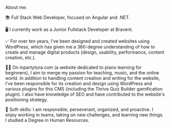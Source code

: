 About me: 

📚 Full Stack Web Developer, focused on Angular and .NET.

🖥️ I currently work as a Junior Fullstack Developer at Bravent.

✅ For over ten years, I've been designed and created websites using WordPress, which has given me a 360-degree understanding of how to create and manage digital products (design, usability, performance, content creation, etc.).

👩‍🏫 On inpartytura.com (a website dedicated to piano learning for beginners), I aim to merge my passion for teaching, music, and the online world. In addition to handling content creation and writing for the website, I've been responsible for its creation and design using WordPress and various plugins for this CMS (including the Thrive Quiz Builder gamification plugin). I also have knowledge of SEO and have contributed to the website's positioning strategy.

👩 Soft-skills: I am responsible, perseverant, organized, and proactive. I enjoy working in teams, taking on new challenges, and learning new things. I studied a Degree in Human Resources.
